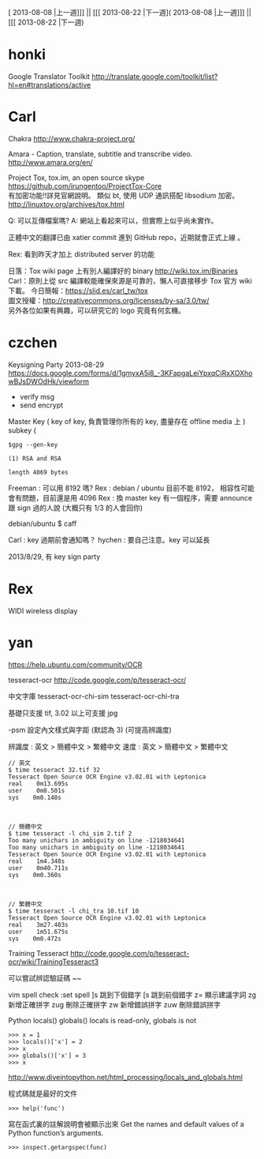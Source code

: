 [ 2013-08-08 |上一週]]] || [[[ 2013-08-22 |下一週]( 2013-08-08 |上一週]]] || [[[ 2013-08-22 |下一週)



# honki


Google Translator Toolkit
<http://translate.google.com/toolkit/list?hl=en#translations/active>  


# Carl


Chakra
<http://www.chakra-project.org/>  

Amara - Caption, translate, subtitle and transcribe video.
<http://www.amara.org/en/>  

Project Tox, tox.im, an open source skype
<https://github.com/irungentoo/ProjectTox-Core>  
有加密功能!!詳見官網說明。
類似 bt, 使用 UDP 通訊搭配 libsodium 加密。
<http://linuxtoy.org/archives/tox.html>  

Q: 可以互傳檔案嗎?
A: 網站上看起來可以，但實際上似乎尚未實作。

正體中文的翻譯已由 xatier commit 進到 GitHub repo，近期就會正式上線 。

Rex: 看到昨天才加上 distributed server 的功能

日落：Tox wiki page 上有別人編譯好的 binary  <http://wiki.tox.im/Binaries>  
Carl：原則上從 src 編譯較能確保來源是可靠的，懶人可直接移步 Tox 官方 wiki 下載。
今日簡報：<https://slid.es/carl_tw/tox>  
圖文授權：<http://creativecommons.org/licenses/by-sa/3.0/tw/>  
另外各位如果有興趣，可以研究它的 logo 究竟有何玄機。

# czchen


Keysigning Party 2013-08-29
<https://docs.google.com/forms/d/1gmyxA5i8_-3KFapgaLeiYpxqCjRxXOXhowBJsDWOdHk/viewform>  

* verify msg
* send encrypt

Master Key ( key of key, 負責管理你所有的 key, 盡量存在 offline media 上 )
subkey ( 



    $gpg --gen-key
    
    (1) RSA and RSA
    
    length 4069 bytes


Freeman : 可以用 8192  嗎?
Rex : debian / ubuntu 目前不能 8192， 相容性可能會有問題，目前還是用 4096
Rex : 換 master key 有一個程序，需要 announce 跟 sign 過的人說 (大概只有 1/3 的人會回你)

debian/ubuntu
$ caff

Carl : key 過期前會通知嗎？
hychen : 要自己注意。key 可以延長

2013/8/29, 有 key sign party

# Rex

WIDI 
wireless display

# yan


<https://help.ubuntu.com/community/OCR>  

tesseract-ocr
<http://code.google.com/p/tesseract-ocr/>  

中文字庫
tesseract-ocr-chi-sim tesseract-ocr-chi-tra

基礎只支援 tif, 3.02 以上可支援 jpg

-psm 設定內文樣式與字距 (默認為 3) (可提高辨識度)

辨識度 : 英文 > 簡體中文 > 繁體中文
速度 : 英文 > 簡體中文 > 繁體中文


    // 英文
    $ time tesseract 32.tif 32
    Tesseract Open Source OCR Engine v3.02.01 with Leptonica
    real    0m13.695s
    user    0m8.501s
    sys    0m0.148s



    // 簡體中文
    $ time tesseract -l chi_sim 2.tif 2
    Too many unichars in ambiguity on line -1218034641
    Too many unichars in ambiguity on line -1218034641
    Tesseract Open Source OCR Engine v3.02.01 with Leptonica
    real    1m4.348s
    user    0m40.711s
    sys    0m0.360s



    // 繁體中文
    $ time tesseract -l chi_tra 10.tif 10
    Tesseract Open Source OCR Engine v3.02.01 with Leptonica
    real    3m27.403s
    user    1m51.675s
    sys    0m0.472s


Training Tesseract
<http://code.google.com/p/tesseract-ocr/wiki/TrainingTesseract3>  

可以嘗試辨認驗証碼 ~~

vim spell check
:set spell
]s 跳到下個錯字
[s 跳到前個錯字
z= 顯示建議字詞
zg 新增正確拼字
zug 刪除正確拼字
zw 新增錯誤拼字
zuw  刪除錯誤拼字

Python
locals()
globals()
locals is read-only, globals is not


    >>> x = 1
    >>> locals()['x'] = 2
    >>> x 
    >>> globals()['x'] = 3
    >>> x


 

<http://www.diveintopython.net/html_processing/locals_and_globals.html>  

程式碼就是最好的文件


    >>> help('func')


寫在函式裏的註解說明會被顯示出來
Get the names and default values of a Python function’s arguments.

    >>> inspect.getargspec(func)

